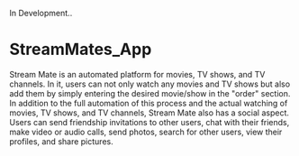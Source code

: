 In Development..

# StreamMates_App
Stream Mate is an automated platform for movies, TV shows, and TV channels. In it, users can not only watch any movies and TV shows but also add them by simply entering the desired movie/show in the "order" section. In addition to the full automation of this process and the actual watching of movies, TV shows, and TV channels, Stream Mate also has a social aspect. Users can send friendship invitations to other users, chat with their friends, make video or audio calls, send photos, search for other users, view their profiles, and share pictures.
